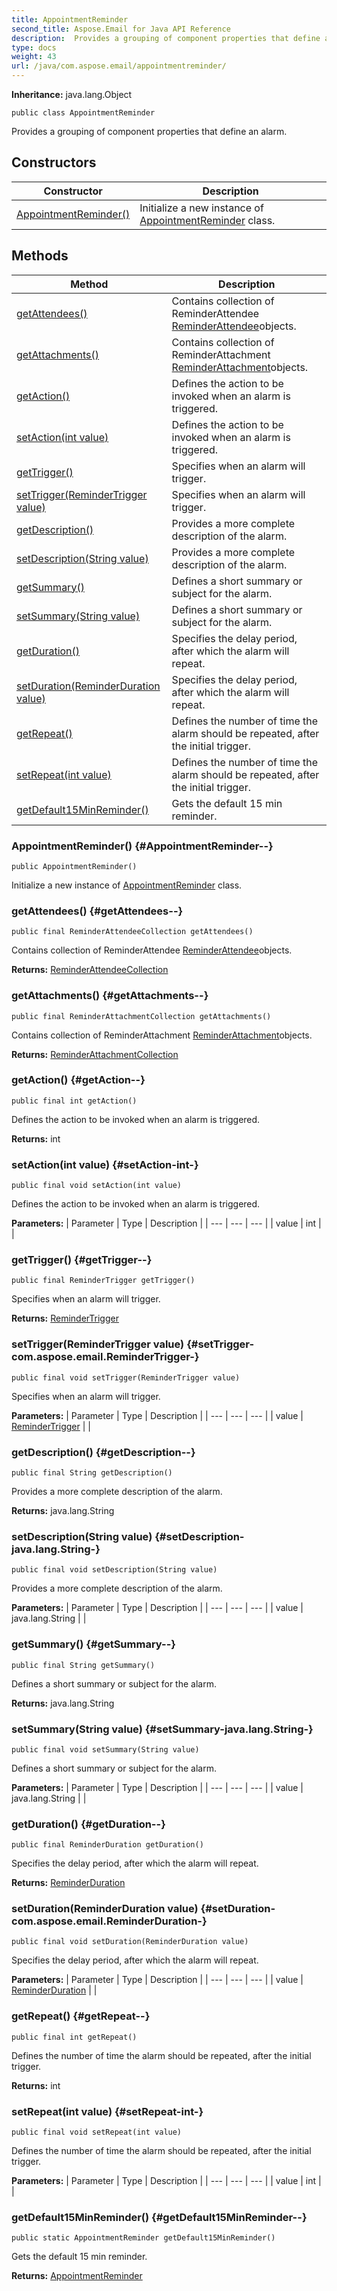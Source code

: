 ```yaml
---
title: AppointmentReminder
second_title: Aspose.Email for Java API Reference
description:  Provides a grouping of component properties that define an alarm.
type: docs
weight: 43
url: /java/com.aspose.email/appointmentreminder/
---
```

**Inheritance:**
java.lang.Object
```
public class AppointmentReminder
```

Provides a grouping of component properties that define an alarm.
## Constructors

| Constructor | Description |
| --- | --- |
| [AppointmentReminder()](#AppointmentReminder--) | Initialize a new instance of [AppointmentReminder](../../com.aspose.email/appointmentreminder) class. |
## Methods

| Method | Description |
| --- | --- |
| [getAttendees()](#getAttendees--) | Contains collection of ReminderAttendee [ReminderAttendee](../../com.aspose.email/reminderattendee)objects. |
| [getAttachments()](#getAttachments--) | Contains collection of ReminderAttachment [ReminderAttachment](../../com.aspose.email/reminderattachment)objects. |
| [getAction()](#getAction--) | Defines the action to be invoked when an alarm is triggered. |
| [setAction(int value)](#setAction-int-) | Defines the action to be invoked when an alarm is triggered. |
| [getTrigger()](#getTrigger--) | Specifies when an alarm will trigger. |
| [setTrigger(ReminderTrigger value)](#setTrigger-com.aspose.email.ReminderTrigger-) | Specifies when an alarm will trigger. |
| [getDescription()](#getDescription--) | Provides a more complete description of the alarm. |
| [setDescription(String value)](#setDescription-java.lang.String-) | Provides a more complete description of the alarm. |
| [getSummary()](#getSummary--) | Defines a short summary or subject for the alarm. |
| [setSummary(String value)](#setSummary-java.lang.String-) | Defines a short summary or subject for the alarm. |
| [getDuration()](#getDuration--) | Specifies the delay period, after which the alarm will repeat. |
| [setDuration(ReminderDuration value)](#setDuration-com.aspose.email.ReminderDuration-) | Specifies the delay period, after which the alarm will repeat. |
| [getRepeat()](#getRepeat--) | Defines the number of time the alarm should be repeated, after the initial trigger. |
| [setRepeat(int value)](#setRepeat-int-) | Defines the number of time the alarm should be repeated, after the initial trigger. |
| [getDefault15MinReminder()](#getDefault15MinReminder--) | Gets the default 15 min reminder. |
### AppointmentReminder() {#AppointmentReminder--}
```
public AppointmentReminder()
```


Initialize a new instance of [AppointmentReminder](../../com.aspose.email/appointmentreminder) class.

### getAttendees() {#getAttendees--}
```
public final ReminderAttendeeCollection getAttendees()
```


Contains collection of ReminderAttendee [ReminderAttendee](../../com.aspose.email/reminderattendee)objects.

**Returns:**
[ReminderAttendeeCollection](../../com.aspose.email/reminderattendeecollection)
### getAttachments() {#getAttachments--}
```
public final ReminderAttachmentCollection getAttachments()
```


Contains collection of ReminderAttachment [ReminderAttachment](../../com.aspose.email/reminderattachment)objects.

**Returns:**
[ReminderAttachmentCollection](../../com.aspose.email/reminderattachmentcollection)
### getAction() {#getAction--}
```
public final int getAction()
```


Defines the action to be invoked when an alarm is triggered.

**Returns:**
int
### setAction(int value) {#setAction-int-}
```
public final void setAction(int value)
```


Defines the action to be invoked when an alarm is triggered.

**Parameters:**
| Parameter | Type | Description |
| --- | --- | --- |
| value | int |  |

### getTrigger() {#getTrigger--}
```
public final ReminderTrigger getTrigger()
```


Specifies when an alarm will trigger.

**Returns:**
[ReminderTrigger](../../com.aspose.email/remindertrigger)
### setTrigger(ReminderTrigger value) {#setTrigger-com.aspose.email.ReminderTrigger-}
```
public final void setTrigger(ReminderTrigger value)
```


Specifies when an alarm will trigger.

**Parameters:**
| Parameter | Type | Description |
| --- | --- | --- |
| value | [ReminderTrigger](../../com.aspose.email/remindertrigger) |  |

### getDescription() {#getDescription--}
```
public final String getDescription()
```


Provides a more complete description of the alarm.

**Returns:**
java.lang.String
### setDescription(String value) {#setDescription-java.lang.String-}
```
public final void setDescription(String value)
```


Provides a more complete description of the alarm.

**Parameters:**
| Parameter | Type | Description |
| --- | --- | --- |
| value | java.lang.String |  |

### getSummary() {#getSummary--}
```
public final String getSummary()
```


Defines a short summary or subject for the alarm.

**Returns:**
java.lang.String
### setSummary(String value) {#setSummary-java.lang.String-}
```
public final void setSummary(String value)
```


Defines a short summary or subject for the alarm.

**Parameters:**
| Parameter | Type | Description |
| --- | --- | --- |
| value | java.lang.String |  |

### getDuration() {#getDuration--}
```
public final ReminderDuration getDuration()
```


Specifies the delay period, after which the alarm will repeat.

**Returns:**
[ReminderDuration](../../com.aspose.email/reminderduration)
### setDuration(ReminderDuration value) {#setDuration-com.aspose.email.ReminderDuration-}
```
public final void setDuration(ReminderDuration value)
```


Specifies the delay period, after which the alarm will repeat.

**Parameters:**
| Parameter | Type | Description |
| --- | --- | --- |
| value | [ReminderDuration](../../com.aspose.email/reminderduration) |  |

### getRepeat() {#getRepeat--}
```
public final int getRepeat()
```


Defines the number of time the alarm should be repeated, after the initial trigger.

**Returns:**
int
### setRepeat(int value) {#setRepeat-int-}
```
public final void setRepeat(int value)
```


Defines the number of time the alarm should be repeated, after the initial trigger.

**Parameters:**
| Parameter | Type | Description |
| --- | --- | --- |
| value | int |  |

### getDefault15MinReminder() {#getDefault15MinReminder--}
```
public static AppointmentReminder getDefault15MinReminder()
```


Gets the default 15 min reminder.

**Returns:**
[AppointmentReminder](../../com.aspose.email/appointmentreminder)
